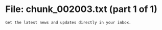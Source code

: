 ﻿# File: chunk_002003.txt (part 1 of 1)
```
Get the latest news and updates directly in your inbox.
```


